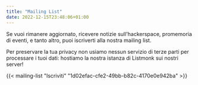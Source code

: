 ```yaml
---
title: "Mailing List"
date: 2022-12-15T23:48:06+01:00
---
```


Se vuoi rimanere aggiornato, ricevere notizie sull'hackerspace, promemoria di eventi, e tanto altro, puoi iscriverti alla nostra mailing list. 

Per preservare la tua privacy non usiamo nessun servizio di terze parti per processare i tuoi dati: hostiamo la nostra istanza di Listmonk
sui nostri server!

{{< mailing-list "Iscriviti" "1d02efac-cfe2-49bb-b82c-4170e0e942ba" >}}
